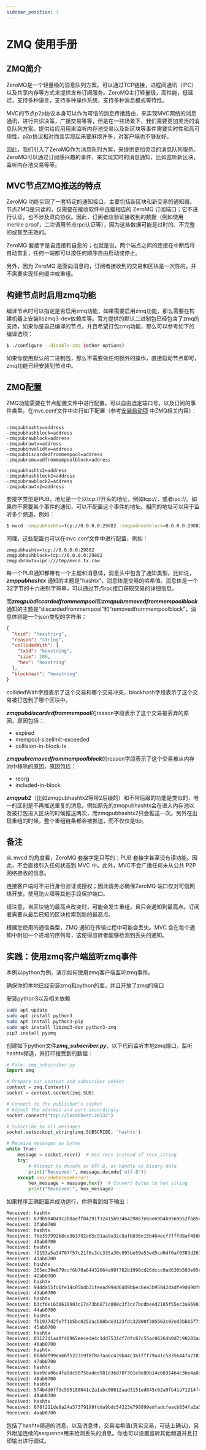 ```yaml
---
sidebar_position: 3
---
```


# ZMQ 使用手册

## ZMQ简介

ZeroMQ是一个轻量级的消息队列方案，可以通过TCP链接，进程间通讯（IPC）以及共享内存等方式来提供发布订阅服务。ZeroMQ主打轻量级，高性能，低延迟，支持多种语言，支持多种操作系统，支持多种消息模式等特性。

MVC的节点p2p协议本身可以作为可信的消息传播路由，来实现MVC网络的消息通讯，进行共识决策，广播交易等等，但是在一些场景下，我们需要更加灵活的消息队列方案。提供给应用用来监听内存池交易以及新区块等事件需要实时性和高可用性，p2p协议相对而言实现起来要麻烦许多，对客户端也不够友好。

因此，我们引入了ZeroMQ作为消息队列方案，来提供更加灵活的消息队列服务。ZeroMQ可以通过订阅感兴趣的事件，来实现实时的消息通知，比如监听新区块，监听内存池交易等等。

## MVC节点ZMQ推送的特点

ZeroMQ 功能实现了一套特定的通知接口。主要包括新区块和新交易的通知器。节点ZMQ是只读的，仅需要在接收软件中连接相应的 ZeroMQ
订阅端口；它不进行认证，也不涉及双向协议。因此，订阅者应验证接收到的数据（例如使用merkle
proof，二次调用节点rpc认证等），因为这些数据可能是过时的、不完整的或甚至无效的。

ZeroMQ 套接字是自连接和自愈的；也就是说，两个端点之间的连接在中断后将自动恢复，任何一端都可以按任何顺序自由启动或停止。

另外，因为 ZeroMQ 是面向消息的，订阅者接收到的交易和区块是一次性的，并不需要实现任何缓冲或重组。

## 构建节点时启用zmq功能

编译节点时可以指定是否启用zmq功能，如果需要启用zmq功能，那么需要在构建机器上安装libzmq3-dev依赖库等。官方提供的默认二进制包已经包含了zmq的支持，如果你是自己编译的节点，并且希望打包zmq功能，那么可以参考如下的编译选项：

```bash
$ ./configure --disable-zmq (other options)
```

如果你使用默认的二进制包，那么不需要做任何额外的操作，直接启动节点即可，zmq功能已经安装到节点中。

## ZMQ配置

ZMQ功能需要在节点配置文件中进行配置，可以自由选定端口号，以及订阅的事件类型。在mvc.conf文件中进行如下配置（参考[安装启动项](../installation/start-up-command.md)
中ZMQ相关内容）：

```text

-zmqpubhashtx=address
-zmqpubhashblock=address
-zmqpubrawblock=address
-zmqpubrawtx=address
-zmqpubinvalidtx=address
-zmqpubdiscardedfrommempool=address
-zmqpubremovedfrommempoolblock=address

-zmqpubhashtx2=address
-zmqpubhashblock2=address
-zmqpubrawblock2=address
-zmqpubrawtx2=address

```

套接字类型是PUB，地址是一个以tcp://开头的地址，例如tcp://，或者ipc://。如果你不需要某个事件的通知，可以不配置这个事件的地址。相同的地址可以用于监听多个频道。例如：

```bash
$ mvcd -zmqpubhashtx=tcp://0.0.0.0:29882 -zmqpubhashblock=0.0.0.0:29882 -zmqpubrawtx=ipc:///tmp/mvcd.tx.raw
```

同理，这些配置也可以在mvc.conf文件中进行配置，例如：

```text
zmqpubhashtx=tcp://0.0.0.0:29882
zmqpubhashblock=tcp://0.0.0.0:29882 
zmqpubrawtx=ipc:///tmp/mvcd.tx.raw
```

每一个PUB通知都带有一个主题和消息体，消息头中包含了通知类型。比如说，***zmppubhashtx***
通知的主题是“hashtx”，消息体是交易的哈希值。消息体是一个32字节的十六进制字符串，可以通过节点rpc接口获取交易的详细信息。

而***zmqpubdiscardedfrommempool***和***zmqpubremovedfrommempoolblock***
通知的主题是“discardedfrommempool”和“removedfrommempoolblock”，消息体则是一个json类型的字符串：

```json
{
  "txid": "hexstring",
  "reason": "string",
  "collidedWith": {
    "txid": "hexstring",
    "size": 100,
    "hex": "hexstring"
  },
  "blockhash": "hexstring"
}
```

collidedWith字段表示了这个交易和哪个交易冲突，blockhash字段表示了这个交易被打包到了哪个区块中。

***zmqpubdiscardedfrommempool***的reason字段表示了这个交易被丢弃的原因，原因包括：
* expired
* mempool-sizelimit-exceeded
* collision-in-block-tx


***zmqpubremovedfrommempoolblock***的reason字段表示了这个交易被从内存池中移除的原因，原因包括：
* reorg
* included-in-block

***zmqpub2***（比如zmqpubhashtx2等带2后缀的）和不带后缀的功能是类似的，唯一的区别是不再推送重复的消息。例如原先的zmqpubhashtx会在进入内存池以及被打包进入区块的时候推送两次，而zmqpubhashtx2只会推送一次。另外在出现重组的时候，整个重组链条都会被推送，而不仅仅是tip。

## 备注

从 mvcd 的角度看，ZeroMQ 套接字是只写的；PUB 套接字甚至没有读功能。因此，不会直接引入任何状态到 MVC 中。此外，MVC不会广播任何未从公共 P2P 网络接收的信息。

连接客户端时不进行身份验证或授权；因此请务必确保ZeroMQ 端口仅对可信网络开放，使用防火墙等其他手段保护端口。

请注意，当区块链的最高点改变时，可能会发生重组，且只会通知到最高点。订阅者需要从最后已知的区块检索到新的最高点。

根据您使用的通信类型，ZMQ 通知在传输过程中可能会丢失。MVC 会在每个通知中附加一个递增的序列号，这使得监听者能够检测到丢失的通知。

## 实践：使用zmq客户端监听zmq事件

本例以python为例，演示如何使用zmq客户端监听zmq事件。

确保你的本地已经安装zmq和python的库，并且开放了zmq的端口

安装python3以及相关依赖

```bash
sudo apt update
sudo apt install python3
sudo apt install python3-pip
sudo apt install libzmq3-dev python3-zmq
pip3 install pyzmq
```

创建如下python文件***zmq_subscriber.py***，以下代码监听本地zmq端口，监听hashtx频道，并打印接受到的数据：

```python
# File: zmq_subscriber.py
import zmq

# Prepare our context and subscriber socket
context = zmq.Context()
socket = context.socket(zmq.SUB)

# Connect to the publisher's socket
# Adjust the address and port accordingly
socket.connect("tcp://localhost:28332")

# Subscribe to all messages
socket.setsockopt_string(zmq.SUBSCRIBE, 'hashtx')

# Receive messages as bytes
while True:
    message = socket.recv()  # Use recv instead of recv_string
    try:
        # Attempt to decode as UTF-8, or handle as binary data
        print("Received:", message.decode('utf-8'))
    except UnicodeDecodeError:
        hex_message = message.hex()  # Convert bytes to hex string
        print("Received:", hex_message)
```

如果程序正确配置并成功运行，你将看到如下输出：

```bash
Received: hashtx
Received: 679b984049c2b8aeff04291f32415b9346429867e6ae69b4b9569b52fa85ea42
Received: 3fab0700
Received: hashtx
Received: fbe397992b8ce963792a65c91aa9a32c8afb836e15b464ecf7fffd8af450baa9
Received: 40ab0700
Received: hashtx
Received: f2153a5a34707f57c21f6c3dc335a30c095be59a53ed5cd0df0af0383d2677db
Received: 41ab0700
Received: hashtx
Received: 365ec39e879ccf6b70a64432064a98f782b1998cd26dccc0ad630b503e95edb6
Received: 42ab0700
Received: hashtx
Received: 94dda55fc6fe14c05bdb31feead994d6dd9bbec6ea5b95842dadfe9d490f8841
Received: 43ab0700
Received: hashtx
Received: b3cfde1630610903c17a73bb871c008c3f3cc7bcdbeed2185f55ec3a96901ef9
Received: 44ab0700
Received: hashtx
Received: fb1937d2fe7f1b5bc0252acb88bde3123fdc32800f385562c02ed3bbb5f7fd3b
Received: 45ab0700
Received: hashtx
Received: 03123d1aa0f40965eecede4c1dd7531df7dfc87c55ac06264b0d7c90203acdc7
Received: 46ab0700
Received: hashtx
Received: 0b8ddf99ea66f522319f8f8e7aa6c439b44c3b1fff79a41c58356447a7283654
Received: 47ab0700
Received: hashtx
Received: bae9ca06c4fa9dc50756aded981d36d78f301e9e80b14e6031464c36e4a8d28b
Received: 48ab0700
Received: hashtx
Received: 5f4b4d0ff3c595188041c2a1abc00612aad3151ed845c62a9fb41a71214f4ad5
Received: 49ab0700
Received: hashtx
Received: 078f211de0a24a37379199fdda9bdc54323e798899edfadcfeacb834fa2a54c0
Received: 4aab0700
```

包括了hashtx频道的消息，以及消息体，交易哈希值(真实交易，可链上确认)，另外附加连续的sequence用来检测丢失的消息。你也可以设置监听其他频道并且打印输出进行调试。
